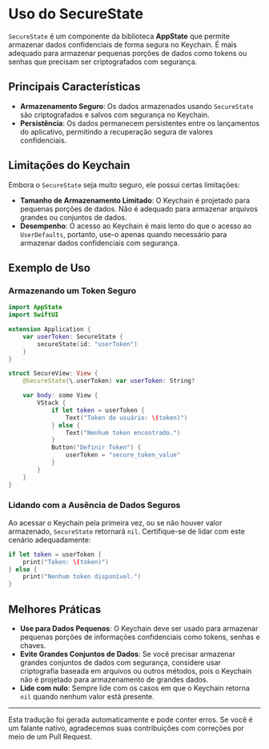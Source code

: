 # Uso do SecureState

`SecureState` é um componente da biblioteca **AppState** que permite armazenar dados confidenciais de forma segura no Keychain. É mais adequado para armazenar pequenas porções de dados como tokens ou senhas que precisam ser criptografados com segurança.

## Principais Características

- **Armazenamento Seguro**: Os dados armazenados usando `SecureState` são criptografados e salvos com segurança no Keychain.
- **Persistência**: Os dados permanecem persistentes entre os lançamentos do aplicativo, permitindo a recuperação segura de valores confidenciais.

## Limitações do Keychain

Embora o `SecureState` seja muito seguro, ele possui certas limitações:

- **Tamanho de Armazenamento Limitado**: O Keychain é projetado para pequenas porções de dados. Não é adequado para armazenar arquivos grandes ou conjuntos de dados.
- **Desempenho**: O acesso ao Keychain é mais lento do que o acesso ao `UserDefaults`, portanto, use-o apenas quando necessário para armazenar dados confidenciais com segurança.

## Exemplo de Uso

### Armazenando um Token Seguro

```swift
import AppState
import SwiftUI

extension Application {
    var userToken: SecureState {
        secureState(id: "userToken")
    }
}

struct SecureView: View {
    @SecureState(\.userToken) var userToken: String?

    var body: some View {
        VStack {
            if let token = userToken {
                Text("Token do usuário: \(token)")
            } else {
                Text("Nenhum token encontrado.")
            }
            Button("Definir Token") {
                userToken = "secure_token_value"
            }
        }
    }
}
```

### Lidando com a Ausência de Dados Seguros

Ao acessar o Keychain pela primeira vez, ou se não houver valor armazenado, `SecureState` retornará `nil`. Certifique-se de lidar com este cenário adequadamente:

```swift
if let token = userToken {
    print("Token: \(token)")
} else {
    print("Nenhum token disponível.")
}
```

## Melhores Práticas

- **Use para Dados Pequenos**: O Keychain deve ser usado para armazenar pequenas porções de informações confidenciais como tokens, senhas e chaves.
- **Evite Grandes Conjuntos de Dados**: Se você precisar armazenar grandes conjuntos de dados com segurança, considere usar criptografia baseada em arquivos ou outros métodos, pois o Keychain não é projetado para armazenamento de grandes dados.
- **Lide com nulo**: Sempre lide com os casos em que o Keychain retorna `nil` quando nenhum valor está presente.

---
Esta tradução foi gerada automaticamente e pode conter erros. Se você é um falante nativo, agradecemos suas contribuições com correções por meio de um Pull Request.
